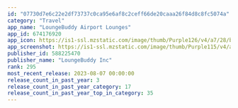 ```yaml
---
id: "07730d7e6c22e2df73737c0ca95e6af8c2ceff66de20caaa26f84d8c8fc5074a"
category: "Travel"
app_name: "LoungeBuddy Airport Lounges"
app_id: 674176920
app_icon: https://is1-ssl.mzstatic.com/image/thumb/Purple126/v4/a7/28/b6/a728b646-9cf9-b76b-2686-ba4e16742406/AppStoreIcon-0-1x_U007emarketing-0-7-0-P3-0-85-220-0.png/1024x1024bb.png
app_screenshot: https://is1-ssl.mzstatic.com/image/thumb/Purple115/v4/af/12/03/af12037a-af1f-21f7-506b-e8b37724665e/04f7c388-b800-437d-ab9f-d3214afed10d_6.5_-_Slide_1.jpg/1284x2778bb.png
publisher_id: 588225470
publisher_name: "LoungeBuddy Inc"
rank: 295
most_recent_release: 2023-08-07 00:00:00
release_count_in_past_year: 3
release_count_in_past_year_category: 17
release_count_in_past_year_top_in_category: 35
---
```

